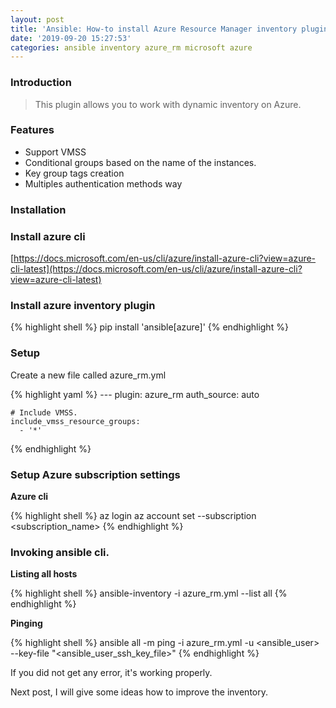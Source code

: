 ```yaml
---
layout: post
title: 'Ansible: How-to install Azure Resource Manager inventory plugin (part 1)'
date: '2019-09-20 15:27:53'
categories: ansible inventory azure_rm microsoft azure
---
```


### Introduction

> This plugin allows you to work with dynamic inventory on Azure.

### Features  

- Support VMSS
- Conditional groups based on the name of the instances.
- Key group tags creation
- Multiples authentication methods way

### Installation

### Install azure cli
[https://docs.microsoft.com/en-us/cli/azure/install-azure-cli?view=azure-cli-latest](https://docs.microsoft.com/en-us/cli/azure/install-azure-cli?view=azure-cli-latest)  
  
### Install azure inventory plugin

{% highlight shell %}
    pip install 'ansible[azure]'
{% endhighlight %}

### Setup

Create a new file called azure_rm.yml

{% highlight yaml %}
    ---
    plugin: azure_rm
    auth_source: auto
     
    # Include VMSS.
    include_vmss_resource_groups:
      - '*'
{% endhighlight %}

### Setup Azure subscription settings

**Azure cli**

{% highlight shell %}
    az login
    az account set --subscription <subscription_name>
{% endhighlight %}

### Invoking ansible cli.

**Listing all hosts**

{% highlight shell %}
    ansible-inventory -i azure_rm.yml --list all
{% endhighlight %}

**Pinging**

{% highlight shell %}
    ansible all -m ping -i azure_rm.yml -u <ansible_user> --key-file "<ansible_user_ssh_key_file>"
{% endhighlight %}

If you did not get any error, it's working properly.

Next post, I will give some ideas how to improve the inventory.

